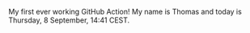 My first ever working GitHub Action!
My name is Thomas and today is Thursday, 8 September, 14:41 CEST. 
